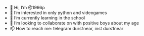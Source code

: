 - 👋 Hi, I’m @1996p
- 👀 I’m interested in only python and videogames
- 🌱 I’m currently learning in the school
- 💞️ I’m looking to collaborate on  with positive boys about my age
- 📫 How to reach me: telegram durs1near, inst durs1near

<!---
1996p/1996p is a ✨ special ✨ repository because its `README.md` (this file) appears on your GitHub profile.
You can click the Preview link to take a look at your changes.
--->
